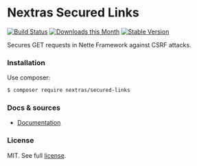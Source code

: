 Nextras Secured Links
=====================

[![Build Status](https://travis-ci.org/nextras/secured-links.svg?branch=master)](https://travis-ci.org/nextras/secured-links)
[![Downloads this Month](https://img.shields.io/packagist/dm/nextras/secured-links.svg?style=flat)](https://packagist.org/packages/nextras/secured-links)
[![Stable Version](https://img.shields.io/packagist/v/nextras/secured-links.svg?style=flat)](https://packagist.org/packages/nextras/secured-links)

Secures GET requests in Nette Framework against CSRF attacks.

### Installation

Use composer:

```bash
$ composer require nextras/secured-links
```

### Docs & sources

- [Documentation](https://nextras.org/secured-links/docs)


### License

MIT. See full [license](LICENSE).
